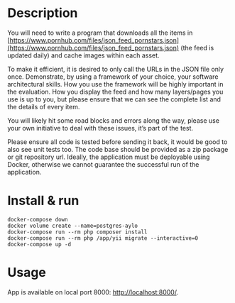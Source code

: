 # Description

You will need to write a program that downloads all the items in
[https://www.pornhub.com/files/json_feed_pornstars.json](https://www.pornhub.com/files/json_feed_pornstars.json) 
(the feed is updated daily) and cache images within each asset.

To make it efficient, it is desired to only call the URLs in the JSON file only once.
Demonstrate, by using a framework of your choice, your software architectural skills.
How you use the framework will be highly important in the evaluation.
How you display the feed and how many layers/pages you use is up to you,
but please ensure that we can see the complete list and the details of every item.

You will likely hit some road blocks and errors along the way,
please use your own initiative to deal with these issues, it’s part of the test.

Please ensure all code is tested before sending it back, it would be good to also see unit tests too.
The code base should be provided as a zip package or git repository url.
Ideally, the application must be deployable using Docker, otherwise we cannot guarantee the successful run of the application.

# Install & run

```
docker-compose down
docker volume create --name=postgres-aylo
docker-compose run --rm php composer install
docker-compose run --rm php /app/yii migrate --interactive=0
docker-compose up -d
```

# Usage

App is available on local port 8000: [http://localhost:8000/](http://localhost:8000/).
